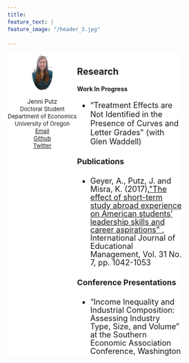 ```yaml
---
title: 
feature_text: | 
feature_image: "/header_3.jpg" 

---
```


<html>
<head>
<meta name="viewport" content="width=device-width, initial-scale=1">
<script src="https://kit.fontawesome.com/4ddc2e813a.js" crossorigin="anonymous"></script>
<style>
img {
  border-radius: 50%;
}

li
{
padding-top: .2em;
}	
</style>
   
<style>
button {
     width: 50%;
     height: 50%;
}
	
* {
  box-sizing: border-box;
}
	

/* Create two unequal columns that floats next to each other */
.column {
  float: left;
  padding: 0px;
  height: 700px; 
}

.left {
  width: 40%;
}

.right {
  width: 60%;
}

/* Clear floats after the columns */
.row:after {
  content: "";
  display: table;
  clear: both;
}
</style>
</head>
<body>


<div class="row" align="left">
  <div class="column left" align = "center" style="background-color:#ffffff;">
     <img src="/headshot.jpg" style="width:30%">
     <p style="text-align:center">Jenni Putz <br />
  <font size="2"> Doctoral Student <br /> Department of Economics <br /> University of Oregon <br />	  
   <i class="fas fa-envelope"></i> <a href="mailto:jputz@uoregon.edu">    Email</a><br />
   <i class="fab fa-github-square"></i><a href="https://github.com/jenni-putz">    Github</a><br />
   <i class="fab fa-twitter-square"></i><a href="https://twitter.com/pootzie_xoxo">    Twitter</a>
   </font></p>
  </div>
  <div class="column right" style="background-color:#ffffff;">
    <h2> Research </h2>
      <h4> Work In Progress </h4>
	 <font size="4">
        <ul>
          <li> “Treatment Effects are Not Identified in the Presence of Curves and Letter Grades" (with Glen Waddell) </li>
        </ul>
        <h4> Publications </h4>
        <ul> 
          <li><p style="line-height:105%"> Geyer, A., Putz, J. and Misra, K. (2017),<a href = "https://www.emerald.com/insight/content/doi/10.1108/IJEM-10-2016-0203/full/html">"The effect of short-term study abroad experience on American students’ leadership skills and career aspirations" </a> , International Journal of Educational Management, Vol. 31 No. 7, pp. 1042-1053 </p></li>
      </ul>
        <h4> Conference Presentations </h4>
        <ul>
          <li> <p style="line-height:105%">  “Income Inequality and Industrial Composition: Assessing Industry Type, Size, and Volume” at the Southern Economic Association Conference, Washington D.C., November 2016. </p></li>
          <li> <p style="line-height:105%"> “The Effects of Early College Programs on Students’ Post-Secondary Academic Performance” at the Southern Economic Association Conference, Washington D.C., November 2016.</p> </li>
          <li> <p style="line-height:105%"> “Income Inequality and Industrial Composition: Assessing Industry Type, Size, and Volume” at the Western Economic Association International Conference, Portland, Oregon, July 2016.</p></li>
          <li><p style="line-height:105%">  “The Effect of Short-Term Study Abroad Experience on Students’ Leadership Skills and Career Aspirations” at the Academy of Economics and Finance Conference, Pensacola Beach, Florida, February 2016. </p></li>
          <li> <p style="line-height:105%"> “A Symbiotic Relationship?: The Ethics of First Year Writing’s Role in Tutor Training” at the East Central Writing Center Association Conference, South Bend, Indiana, March 2015.</p></li>
        </ul>
</font>
  </div>
</div>
</body>
</html>
